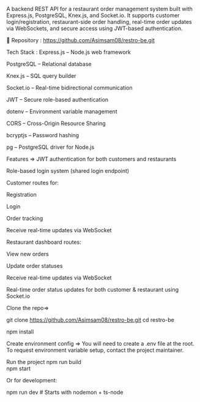 A backend REST API for a restaurant order management system built with Express.js, PostgreSQL, Knex.js, and Socket.io. It supports customer login/registration, restaurant-side order handling, real-time order updates via WebSockets, and secure access using JWT-based authentication.

🔗 Repository :
https://github.com/Asimsam08/restro-be.git

 Tech Stack :
Express.js – Node.js web framework

PostgreSQL – Relational database

Knex.js – SQL query builder

Socket.io – Real-time bidirectional communication

JWT – Secure role-based authentication

dotenv – Environment variable management

CORS – Cross-Origin Resource Sharing

bcryptjs – Password hashing

pg – PostgreSQL driver for Node.js


 Features =>
 JWT authentication for both customers and restaurants

Role-based login system (shared login endpoint)

 Customer routes for:

Registration

Login

Order tracking

Receive real-time updates via WebSocket


Restaurant dashboard routes:

View new orders

Update order statuses

Receive real-time updates via WebSocket

Real-time order status updates for both customer & restaurant using Socket.io

Clone the repo=>

git clone https://github.com/Asimsam08/restro-be.git
cd restro-be

npm install

Create environment config =>
You will need to create a .env file at the root.
To request environment variable setup, contact the project maintainer.

Run the project
npm run build   
npm start     

Or for development:

npm run dev     # Starts with nodemon + ts-node